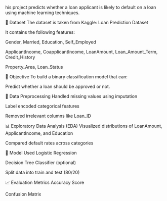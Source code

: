 his project predicts whether a loan applicant is likely to default on a loan using machine learning techniques.

📁 Dataset
The dataset is taken from Kaggle: Loan Prediction Dataset

It contains the following features:

Gender, Married, Education, Self_Employed

ApplicantIncome, CoapplicantIncome, LoanAmount, Loan_Amount_Term, Credit_History

Property_Area, Loan_Status

📌 Objective
To build a binary classification model that can:

Predict whether a loan should be approved or not.

🧹 Data Preprocessing
Handled missing values using imputation

Label encoded categorical features

Removed irrelevant columns like Loan_ID

📊 Exploratory Data Analysis (EDA)
Visualized distributions of LoanAmount, ApplicantIncome, and Education

Compared default rates across categories

🤖 Model Used
Logistic Regression

Decision Tree Classifier (optional)

Split data into train and test (80/20)

📈 Evaluation Metrics
Accuracy Score

Confusion Matrix
